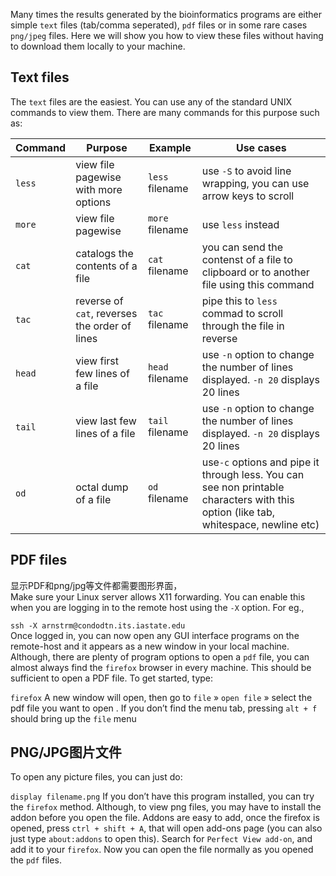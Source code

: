 Many times the results generated by the bioinformatics programs are either simple `text` files (tab/comma seperated), `pdf` files or in some rare cases `png/jpeg` files. Here we will show you how to view these files without having to download them locally to your machine.
## Text files  
The `text` files are the easiest. You can use any of the standard UNIX commands to view them. There are many commands for this purpose such as:  

Command |	Purpose |	Example |	Use cases
--- | --- | --- | ---
`less` |	view file pagewise with more options |	`less` filename	| use `-S` to avoid line wrapping, you can use arrow keys to scroll
`more` |	view file pagewise	| `more` filename	| use `less` instead
`cat` |	catalogs the contents of a file	| `cat` filename	| you can send the contenst of a file to clipboard or to another file using this command
`tac` |	reverse of `cat`, reverses the order of lines	| `tac` filename	| pipe this to `less` commad to scroll through the file in reverse
`head` |	view first few lines of a file |	`head` filename	| use `-n` option to change the number of lines displayed. `-n 20` displays 20 lines
`tail` |	view last few lines of a file	| `tail` filename |	use `-n` option to change the number of lines displayed. `-n 20` displays 20 lines
`od` |	octal dump of a file |	`od` filename	| use`-c` options and pipe it through less. You can see non printable characters with this option (like tab, whitespace, newline etc)

## PDF files  
显示PDF和png/jpg等文件都需要图形界面，    
Make sure your Linux server allows X11 forwarding. You can enable this when you are logging in to the remote host using the `-X` option. For eg.,

`ssh -X arnstrm@condodtn.its.iastate.edu`  
Once logged in, you can now open any GUI interface programs on the remote-host and it appears as a new window in your local machine. Although, there are plenty of program options to open a `pdf` file, you can almost always find the `firefox` browser in every machine. This should be sufficient to open a PDF file. To get started, type:

`firefox`
A new window will open, then go to `file` » `open file` » select the pdf file you want to open . If you don’t find the menu tab, pressing `alt + f` should bring up the `file` menu

## PNG/JPG图片文件  
To open any picture files, you can just do:

`display filename.png`
If you don’t have this program installed, you can try the `firefox` method. Although, to view png files, you may have to install the addon before you open the file. Addons are easy to add, once the firefox is opened, press `ctrl + shift + A`, that will open add-ons page (you can also just type `about:addons` to open this). Search for `Perfect View add-on`, and add it to your `firefox`. Now you can open the file normally as you opened the `pdf` files.

